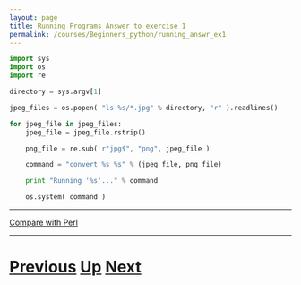 ```yaml
---
layout: page
title: Running Programs Answer to exercise 1
permalink: /courses/Beginners_python/running_answr_ex1
---
```


```python
import sys
import os
import re

directory = sys.argv[1]

jpeg_files = os.popen( "ls %s/*.jpg" % directory, "r" ).readlines()

for jpeg_file in jpeg_files:
    jpeg_file = jpeg_file.rstrip()

    png_file = re.sub( r"jpg$", "png", jpeg_file )

    command = "convert %s %s" % (jpeg_file, png_file)

    print "Running '%s'..." % command

    os.system( command )
```

***

[Compare with Perl](../beginning_perl/running_answer.md)

***

# [Previous](running.md) [Up](README.md) [Next](running.md)
